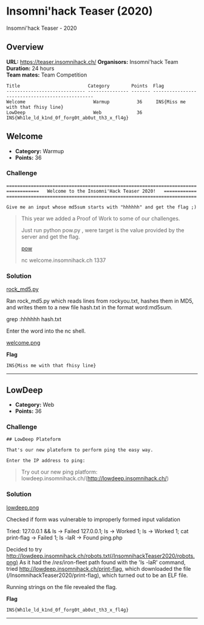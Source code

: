 # Insomni'hack Teaser (2020)
Insomni'hack Teaser - 2020

## Overview

**URL:** https://teaser.insomnihack.ch/ 
**Organisors:** Insomni'hack Team
**Duration:** 24 hours  
**Team mates:** Team Competition  

```
Title                         Category        Points  Flag
----------------------------- --------------- ------- ------------------------------------------------
Welcome                         Warmup          36     INS{Miss me with that fhisy line}
LowDeep                         Web             36     INS{Wh1le_ld_k1nd_0f_forg0t_ab0ut_th3_x_fl4g}

```
## Welcome

* **Category:** Warmup
* **Points:** 36

### Challenge

```
======================================================================
============   Welcome to the Insomni'Hack Teaser 2020!   ============
======================================================================

Give me an input whose md5sum starts with "hhhhhh" and get the flag ;)
```

> This year we added a Proof of Work to some of our challenges.
>
> Just run python pow.py <target>, were target is the value provided by the server and get the flag.
>
> [pow](/InsomnihackTeaser2020/pow.zip)
>
> nc welcome.insomnihack.ch 1337



### Solution

[rock_md5.py](/InsomnihackTeaser2020/rock_md5.py)

Ran rock_md5.py which reads lines from rockyou.txt, hashes them in MD5, and writes them to a new file hash.txt in the format word:md5sum.

grep :hhhhhh hash.txt

Enter the word into the nc shell.

[welcome.png](/InsomnihackTeaser2020/welcome.png)

**Flag**
```
INS{Miss me with that fhisy line}
```

---


## LowDeep

* **Category:** Web
* **Points:** 36

### Challenge

```
## LowDeep Plateform

That's our new plateform to perform ping the easy way.

Enter the IP address to ping:
```

> Try out our new ping platform: lowdeep.insomnihack.ch/(http://lowdeep.insomnihack.ch/)


### Solution

[lowdeep.png](/InsomnihackTeaser2020/lowdeep.png)

Checked if form was vulnerable to improperly formed input validation

Tried:
127.0.0.1 && ls -> Failed
127.0.0.1; ls -> Worked
1; ls -> Worked
1; cat print-flag -> Failed
1; ls -laR -> Found ping.php

Decided to try http://lowdeep.insomnihack.ch/robots.txt(/InsomnihackTeaser2020/robots.png)
As it had the /_res_/iron-fleet path found with the 'ls -laR' command, tried http://lowdeep.insomnihack.ch/print-flag, which downloaded the file (/InsomnihackTeaser2020/print-flag), which turned out to be an ELF file.

Running strings on the file revealed the flag.

**Flag**
```
INS{Wh1le_ld_k1nd_0f_forg0t_ab0ut_th3_x_fl4g}
```
---

